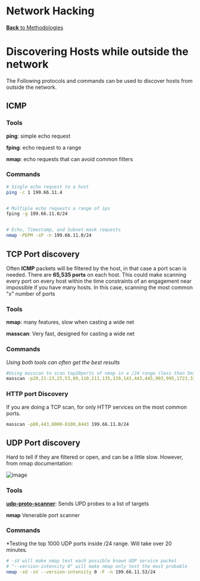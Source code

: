 # Network Hacking 
[**Back** to Methodologies](/Methodology#methodologies)

# Discovering Hosts while outside the network

The Following protocols and commands can be used to discover hosts from outside the network.

## ICMP

### Tools

**ping**: simple echo request

**fping**: echo request to a range

**nmap**: echo requests that can avoid common filters

### Commands

```bash
# Single echo request to a host
ping -c 1 199.66.11.4


# Multiple echo requests a range of ips
fping -g 199.66.11.0/24


# Echo, Timestamp, and Subnet-mask requests
nmap -PEPM -sP -n 199.66.11.0/24
```

## TCP Port discovery

Often **ICMP** packets will be filtered by the host, in that case a port scan is needed. There are **65,535 ports** on each host. This could make scanning every port on every host within the time constraints of an engagement near impossible if you have many hosts. In this case, scanning the most common "x" number of ports

### Tools

**nmap**: many features, slow when casting a wide net

**masscan**: Very fast, designed for casting a wide net

### Commands

*Using both tools can often get the best results*
```bash
#Using masscan to scan top20ports of nmap in a /24 range (less than 5min)
masscan -p20,21-23,25,53,80,110,111,135,139,143,443,445,993,995,1723,3306,3389,5900,8080 199.66.11.0/24
```

### HTTP port Discovery

If you are doing a TCP scan, for only HTTP services on the most common ports.

```bash
masscan -p80,443,8000-8100,8443 199.66.11.0/24
```

## UDP Port discovery

Hard to tell if they are filtered or open, and can be a little slow. However, from nmap documentation:

![image](https://user-images.githubusercontent.com/83407557/172182886-169f063d-b7f0-473e-8e56-25ffdf4ea9d0.png)

### Tools

[**udp-proto-scanner**](https://github.com/CiscoCXSecurity/udp-proto-scanner): Sends UPD probes to a list of targets

**nmap** Venerable port scanner

### Commands

*Testing the top 1000 UDP ports inside /24 range. Will take over 20 minutes.
```bash
# -sV will make nmap test each possible known UDP service packet
# "--version-intensity 0" will make nmap only test the most probable
nmap -sU -sV --version-intensity 0 -F -n 199.66.11.53/24
```
